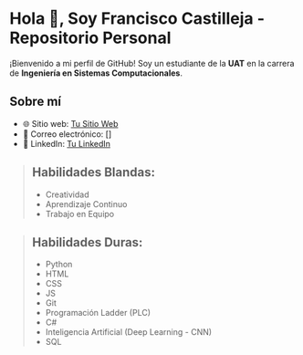 
# Hola 👋, Soy Francisco Castilleja - Repositorio Personal

¡Bienvenido a mi perfil de GitHub! Soy un estudiante de la **UAT** en la carrera de **Ingeniería en Sistemas Computacionales**. 

## Sobre mí

- 🌐 Sitio web: [Tu Sitio Web]()
- 📧 Correo electrónico: []
- 💼 LinkedIn: [Tu LinkedIn](www.linkedin.com/in/francisco-castilleja)

> ## Habilidades Blandas:
> - Creatividad
> - Aprendizaje Continuo
> - Trabajo en Equipo

> ## Habilidades Duras:
> - Python
> - HTML
> - CSS
> - JS
> - Git
> - Programación Ladder (PLC)
> - C#
> - Inteligencia Artificial (Deep Learning - CNN)
> - SQL

<!--
**FranciscoCastilleja/FranciscoCastilleja** is a ✨ _special_ ✨ repository because its `README.md` (this file) appears on your GitHub profile.

Here are some ideas to get you started:

- 🔭 I’m currently working on ...
- 🌱 I’m currently learning ...
- 👯 I’m looking to collaborate on ...
- 🤔 I’m looking for help with ...
- 💬 Ask me about ...
- 📫 How to reach me: ...
- 😄 Pronouns: ...
- ⚡ Fun fact: ...
-->
